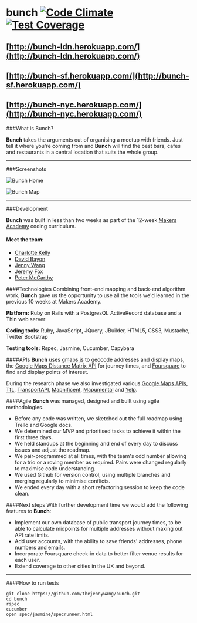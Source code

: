 # bunch [![Code Climate](https://codeclimate.com/repos/54031e06e30ba06e940095e2/badges/543991ade3cec0100898/gpa.svg)](https://codeclimate.com/repos/54031e06e30ba06e940095e2/feed) [![Test Coverage](https://codeclimate.com/repos/54031e06e30ba06e940095e2/badges/543991ade3cec0100898/coverage.svg)](https://codeclimate.com/repos/54031e06e30ba06e940095e2/feed) 
## [http://bunch-ldn.herokuapp.com/](http://bunch-ldn.herokuapp.com/) 
## [http://bunch-sf.herokuapp.com/](http://bunch-sf.herokuapp.com/)
## [http://bunch-nyc.herokuapp.com/](http://bunch-nyc.herokuapp.com/)

###What is Bunch?

**Bunch** takes the arguments out of organising a meetup with friends. Just tell it where you're coming from and **Bunch** will find the best bars, cafes and restaurants in a central location that suits the whole group.

---

###Screenshots

![Bunch Home](/app/assets/images/screenshots/bunch-home.png?raw=true "Bunch main page")

![Bunch Map](/app/assets/images/screenshots/bunch-map.png?raw=true "Bunch map results")

---

###Development

**Bunch** was built in less than two weeks as part of the 12-week [Makers Academy] coding curriculum.

#### Meet the team:
  + [Charlotte Kelly](https://github.com/cmew3)
  + [David Bayon](https://github.com/bayonnaise)
  + [Jenny Wang](https://github.com/thejennywang)
  + [Jeremy Fox](https://github.com/foxjerem)
  + [Peter McCarthy](https://github.com/petermccarthy49)

####Technologies
Combining front-end mapping and back-end algorithm work, **Bunch** gave us the opportunity to use all the tools we'd learned in the previous 10 weeks at Makers Academy.

**Platform:** Ruby on Rails with a PostgresQL ActiveRecord database and a Thin web server

**Coding tools:** Ruby, JavaScript, JQuery, JBuilder, HTML5, CSS3, Mustache, Twitter Bootstrap

**Testing tools:** Rspec, Jasmine, Cucumber, Capybara

####APIs
**Bunch** uses [gmaps.js] to geocode addresses and display maps, the [Google Maps Distance Matrix API] for journey times, and [Foursquare] to find and display points of interest.

During the research phase we also investigated various [Google Maps APIs], [TfL], [TransportAPI], [Mapnificent], [Mapumental] and [Yelp].

####Agile
**Bunch** was managed, designed and built using agile methodologies.
- Before any code was written, we sketched out the full roadmap using Trello and Google docs.
- We determined our MVP and prioritised tasks to achieve it within the first three days.
- We held standups at the beginning and end of every day to discuss issues and adjust the roadmap.
- We pair-programmed at all times, with the team's odd number allowing for a trio or a roving member as required. Pairs were changed regularly to maximise code understanding.
- We used Github for version control, using multiple branches and merging regularly to minimise conflicts.
- We ended every day with a short refactoring session to keep the code clean.

####Next steps
With further development time we would add the following features to **Bunch**:
- Implement our own database of public transport journey times, to be able to calculate midpoints for multiple addresses without maxing out API rate limits.
- Add user accounts, with the ability to save friends' addresses, phone numbers and emails.
- Incorporate Foursquare check-in data to better filter venue results for each user.
- Extend coverage to other cities in the UK and beyond.

---

####How to run tests

```shell
git clone https://github.com/thejennywang/bunch.git
cd bunch
rspec
cucumber
open spec/jasmine/specrunner.html
```

[Makers Academy]:http://www.makersacademy.com/
[Google Maps Distance Matrix API]:https://developers.google.com/maps/documentation/distancematrix/
[gmaps.js]:http://hpneo.github.io/gmaps/
[Foursquare]:https://developer.foursquare.com/
[Google Maps APIs]:https://developers.google.com/maps/
[TfL]:https://www.tfl.gov.uk/info-for/open-data-users/
[TransportAPI]:http://transportapi.com/
[Mapnificent]:http://www.mapnificent.net/
[Mapumental]:https://mapumental.com/
[Yelp]:http://www.yelp.com/developers/documentation
